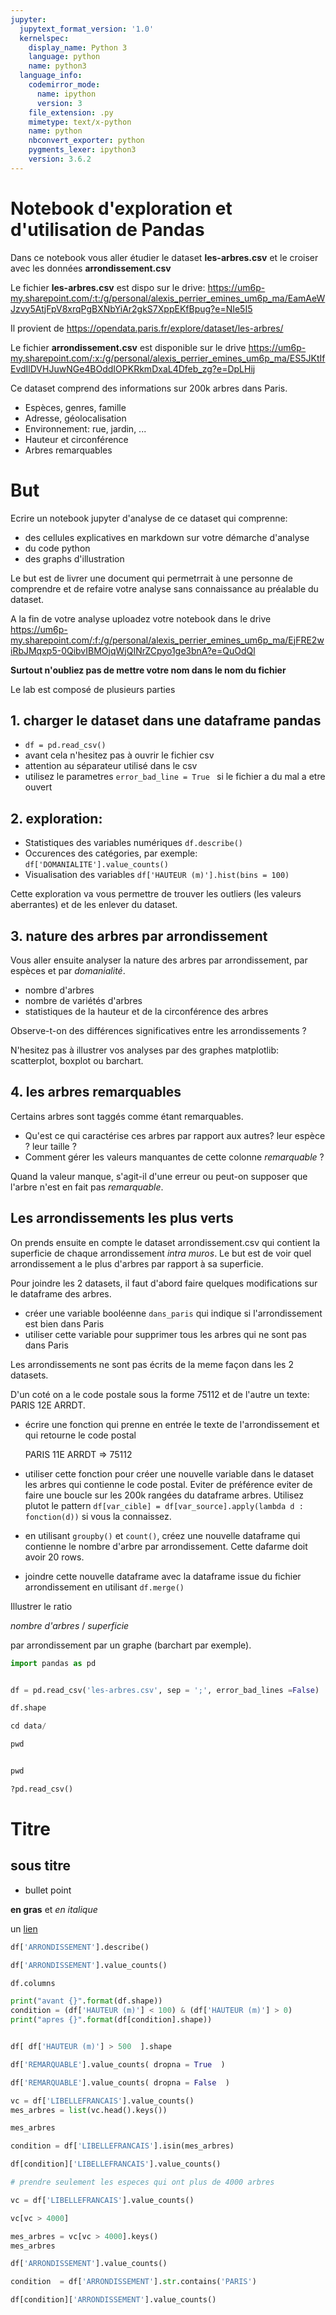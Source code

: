 ```yaml
---
jupyter:
  jupytext_format_version: '1.0'
  kernelspec:
    display_name: Python 3
    language: python
    name: python3
  language_info:
    codemirror_mode:
      name: ipython
      version: 3
    file_extension: .py
    mimetype: text/x-python
    name: python
    nbconvert_exporter: python
    pygments_lexer: ipython3
    version: 3.6.2
---
```


# Notebook d'exploration et d'utilisation de Pandas

Dans ce notebook vous aller étudier le dataset **les-arbres.csv** et le croiser avec les données **arrondissement.csv** 

Le fichier **les-arbres.csv** est dispo sur le drive:
https://um6p-my.sharepoint.com/:t:/g/personal/alexis_perrier_emines_um6p_ma/EamAeWJzvy5AtjFpV8xrqPgBXNbYiAr2gkS7XppEKfBpug?e=NIe5I5

Il provient de 
https://opendata.paris.fr/explore/dataset/les-arbres/

Le fichier **arrondissement.csv** est disponible sur le drive https://um6p-my.sharepoint.com/:x:/g/personal/alexis_perrier_emines_um6p_ma/ES5JKtIfEvdIlDVHJuwNGe4BOddIOPKRkmDxaL4Dfeb_zg?e=DpLHij


Ce dataset comprend des informations sur 200k arbres dans Paris.

* Espèces, genres, famille
* Adresse, géolocalisation
* Environnement: rue, jardin, ...
* Hauteur et circonférence
* Arbres remarquables

# But

Ecrire un notebook jupyter d'analyse de ce dataset qui comprenne:

* des cellules explicatives en markdown sur votre démarche d'analyse
* du code python
* des graphs d'illustration

Le but est de livrer une document qui permetrrait à une personne de comprendre et de refaire votre analyse sans connaissance au préalable du dataset.


A la fin de votre analyse uploadez votre notebook dans le drive 
https://um6p-my.sharepoint.com/:f:/g/personal/alexis_perrier_emines_um6p_ma/EjFRE2wiRbJMqxp5-0QibvIBMOjqWjQINrZCpyo1ge3bnA?e=QuOdQl

**Surtout n'oubliez pas de mettre votre nom dans le nom du fichier**


Le lab est composé de plusieurs parties

## 1. charger le dataset dans une dataframe pandas

* ```df = pd.read_csv()```
* avant cela n'hesitez pas à ouvrir le fichier csv
* attention au séparateur utilisé dans le csv
* utilisez le parametres ```error_bad_line = True ``` si le fichier a du mal a etre ouvert



## 2. exploration:

* Statistiques des variables numériques ```df.describe()```
* Occurences des catégories, par exemple: ```df['DOMANIALITE'].value_counts()```
* Visualisation des variables ```df['HAUTEUR (m)'].hist(bins = 100)```

Cette exploration va vous permettre de trouver les outliers (les valeurs aberrantes) et de les enlever du dataset.

## 3. nature des arbres  par  arrondissement
Vous aller ensuite analyser la nature des arbres par arrondissement, par espèces et par *domanialité*.

* nombre d'arbres
* nombre de variétés d'arbres
* statistiques de la hauteur et de la circonférence des arbres

Observe-t-on des différences significatives entre les arrondissements ?

N'hesitez pas à illustrer vos analyses par des graphes matplotlib: scatterplot, boxplot ou barchart.

## 4. les arbres remarquables

Certains arbres sont taggés comme étant remarquables.
* Qu'est ce qui caractérise ces arbres par rapport aux autres? leur espèce ? leur taille ?
* Comment gérer les valeurs manquantes de cette colonne *remarquable* ? 

Quand la valeur manque, s'agit-il d'une erreur ou peut-on supposer que l'arbre n'est en fait pas *remarquable*.

## Les arrondissements les plus verts

On prends ensuite en compte le dataset arrondissement.csv qui contient la superficie de chaque arrondissement *intra muros*. Le but est de voir quel arrondissement a le plus d'arbres par rapport à sa superficie.

Pour joindre les 2 datasets, il faut d'abord faire quelques modifications sur le dataframe des arbres.

* créer une variable booléenne ```dans_paris``` qui indique si l'arrondissement est bien dans Paris
* utiliser cette variable pour supprimer tous les arbres qui ne sont pas dans Paris

Les arrondissements ne sont pas écrits de la meme façon dans les 2 datasets.

D'un coté on a le code postale sous la forme 75112 et de l'autre un texte: PARIS 12E ARRDT.

* écrire une  fonction qui prenne en entrée le texte de l'arrondissement et qui retourne le code postal


    PARIS 11E ARRDT => 75112

* utiliser cette fonction pour créer une nouvelle variable dans le dataset les arbres qui contienne le code postal. Eviter de préférence eviter de faire une boucle sur les 200k rangées du dataframe arbres. Utilisez plutot le pattern ```df[var_cible] = df[var_source].apply(lambda d : fonction(d))``` si vous la connaissez.

* en utilisant ```groupby()``` et ```count()```, créez une nouvelle dataframe qui contienne le nombre d'arbre par arrondissement. Cette dafarme doit avoir 20 rows.

* joindre cette nouvelle dataframe avec la dataframe issue du fichier arrondissement en utilisant ```df.merge()```

Illustrer le ratio

*nombre d'arbres* / *superficie*

 par arrondissement par un graphe (barchart par exemple).




```python
import pandas as pd
```

```python

df = pd.read_csv('les-arbres.csv', sep = ';', error_bad_lines =False)

```

```python
df.shape

```

```python
cd data/
```

```python
pwd
```

```python

```

```python
pwd
```

```python
?pd.read_csv()
```



# Titre

## sous titre

* bullet point

**en gras** et *en italique*

un [lien](http://twitter.com)




```python
df['ARRONDISSEMENT'].describe()
```

```python
df['ARRONDISSEMENT'].value_counts()
```

```python
df.columns
```

```python
print("avant {}".format(df.shape))
condition = (df['HAUTEUR (m)'] < 100) & (df['HAUTEUR (m)'] > 0)
print("apres {}".format(df[condition].shape))


```

```python

df[ df['HAUTEUR (m)'] > 500  ].shape

```

```python
df['REMARQUABLE'].value_counts( dropna = True  )
```

```python
df['REMARQUABLE'].value_counts( dropna = False  )
```

```python
vc = df['LIBELLEFRANCAIS'].value_counts()
mes_arbres = list(vc.head().keys())
```

```python
mes_arbres
```

```python
condition = df['LIBELLEFRANCAIS'].isin(mes_arbres) 
```

```python
df[condition]['LIBELLEFRANCAIS'].value_counts()
```

```python
# prendre seulement les especes qui ont plus de 4000 arbres

vc = df['LIBELLEFRANCAIS'].value_counts()

vc[vc > 4000]

```

```python
mes_arbres = vc[vc > 4000].keys()
mes_arbres
```

```python
df['ARRONDISSEMENT'].value_counts()

condition  = df['ARRONDISSEMENT'].str.contains('PARIS')

df[condition]['ARRONDISSEMENT'].value_counts()
```

```python

```
